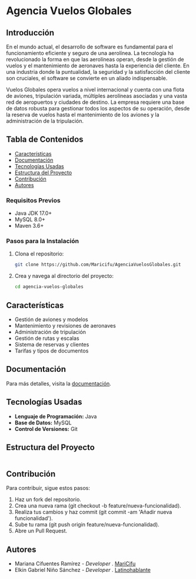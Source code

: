 # Agencia Vuelos Globales

## Introducción

En el mundo actual, el desarrollo de software es fundamental para el funcionamiento eficiente y seguro de una aerolínea. La tecnología ha revolucionado la forma en que las aerolíneas operan, desde la gestión de vuelos y el mantenimiento de aeronaves hasta la experiencia del cliente. En una industria donde la puntualidad, la seguridad y la satisfacción del cliente son cruciales, el software se convierte en un aliado indispensable.

Vuelos Globales opera vuelos a nivel internacional y cuenta con una flota de aviones, tripulación variada, múltiples aerolíneas asociadas y una vasta red de aeropuertos y ciudades de destino. La empresa requiere una base de datos robusta para gestionar todos los aspectos de su operación, desde la reserva de vuelos hasta el mantenimiento de los aviones y la administración de la tripulación.

## Tabla de Contenidos
- [Características](#características)
- [Documentación](#documentación)
- [Tecnologías Usadas](#tecnologías-usadas)
- [Estructura del Proyecto](#estructura-del-proyecto)
- [Contribución](#contribución)
- [Autores](#autores)

### Requisitos Previos
- Java JDK 17.0+
- MySQL 8.0+
- Maven 3.6+

### Pasos para la Instalación
1. Clona el repositorio:
   ```bash
   git clone https://github.com/Maricifu/AgenciaVuelosGlobales.git
   ```
2. Crea y navega al directorio del proyecto:
    ```bash
    cd agencia-vuelos-globales
    ```

## Características
- Gestión de aviones y modelos
- Mantenimiento y revisiones de aeronaves
- Administración de tripulación
- Gestión de rutas y escalas
- Sistema de reservas y clientes
- Tarifas y tipos de documentos

## Documentación
Para más detalles, visita la [documentación](/docs/).

## Tecnologías Usadas
- **Lenguaje de Programación:** Java
- **Base de Datos:** MySQL
- **Control de Versiones:** Git


## Estructura del Proyecto 
```css

```

## Contribución

Para contribuir, sigue estos pasos:

1. Haz un fork del repositorio.
2. Crea una nueva rama (git checkout -b feature/nueva-funcionalidad).
3. Realiza tus cambios y haz commit (git commit -am 'Añadir nueva funcionalidad').
4. Sube tu rama (git push origin feature/nueva-funcionalidad).
5. Abre un Pull Request.

## Autores 

- Mariana Cifuentes Ramírez *- Developer* .  <a href="http://github.com/Maricifu" target="_blank">MariCifu</a>
- Elkin Gabriel Niño Sánchez  *- Developer* . <a href="https://github.com/Latinohablante" target="_blank">Latinohablante</a>
